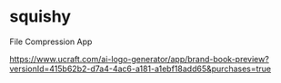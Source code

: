 # squishy

File Compression App

<!-- logo -->

https://www.ucraft.com/ai-logo-generator/app/brand-book-preview?versionId=415b62b2-d7a4-4ac6-a181-a1ebf18add65&purchases=true
